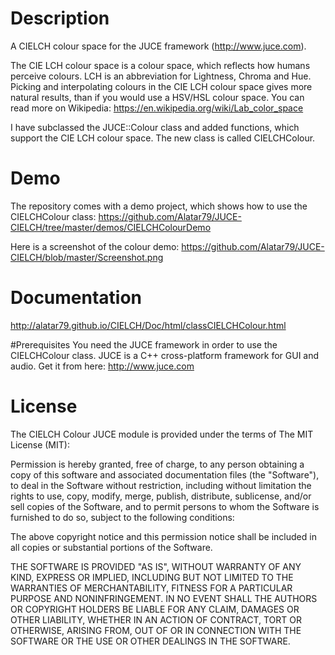 # Description
A CIELCH colour space for the JUCE framework (http://www.juce.com). 

The CIE LCH colour space is a colour space, which reflects how humans perceive colours. LCH is an abbreviation for Lightness, Chroma and Hue. Picking and interpolating colours in the CIE LCH colour space gives more natural results, than if you would use a HSV/HSL colour space. You can read more on Wikipedia: https://en.wikipedia.org/wiki/Lab_color_space

I have subclassed the JUCE::Colour class and added functions, which support the CIE LCH colour space. The new class is called CIELCHColour.

# Demo
The repository comes with a demo project, which shows how to use the CIELCHColour class:
https://github.com/Alatar79/JUCE-CIELCH/tree/master/demos/CIELCHColourDemo

Here is a screenshot of the colour demo: https://github.com/Alatar79/JUCE-CIELCH/blob/master/Screenshot.png

# Documentation
http://alatar79.github.io/CIELCH/Doc/html/classCIELCHColour.html

#Prerequisites
You need the JUCE framework in order to use the CIELCHColour class. JUCE is a C++ cross-platform framework for GUI and audio. Get it from here: http://www.juce.com

# License
The CIELCH Colour JUCE module is provided under the terms of The MIT License (MIT):

Permission is hereby granted, free of charge, to any person obtaining a copy
of this software and associated documentation files (the "Software"), to deal
in the Software without restriction, including without limitation the rights
to use, copy, modify, merge, publish, distribute, sublicense, and/or sell
copies of the Software, and to permit persons to whom the Software is
furnished to do so, subject to the following conditions:

The above copyright notice and this permission notice shall be included in all
copies or substantial portions of the Software.

THE SOFTWARE IS PROVIDED "AS IS", WITHOUT WARRANTY OF ANY KIND, EXPRESS OR
IMPLIED, INCLUDING BUT NOT LIMITED TO THE WARRANTIES OF MERCHANTABILITY,
FITNESS FOR A PARTICULAR PURPOSE AND NONINFRINGEMENT. IN NO EVENT SHALL THE
AUTHORS OR COPYRIGHT HOLDERS BE LIABLE FOR ANY CLAIM, DAMAGES OR OTHER
LIABILITY, WHETHER IN AN ACTION OF CONTRACT, TORT OR OTHERWISE, ARISING FROM,
OUT OF OR IN CONNECTION WITH THE SOFTWARE OR THE USE OR OTHER DEALINGS IN THE
SOFTWARE.
